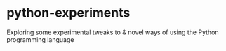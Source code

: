 # python-experiments
 Exploring some experimental tweaks to & novel ways of using the Python programming language

